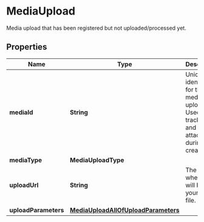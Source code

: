 

# MediaUpload

Media upload that has been registered but not uploaded/processed yet.

## Properties

Name | Type | Description | Notes
------------ | ------------- | ------------- | -------------
**mediaId** | **String** | Unique identifier for this media upload. Used to track status and for attaching during Pin creation. |  [optional]
**mediaType** | **MediaUploadType** |  |  [optional]
**uploadUrl** | **String** | The URL where you will POST your media file. |  [optional]
**uploadParameters** | [**MediaUploadAllOfUploadParameters**](MediaUploadAllOfUploadParameters.md) |  |  [optional]



